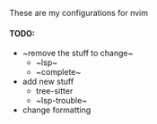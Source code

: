 These are my configurations for nvim

#### TODO:
* ~remove the stuff to change~
  * ~lsp~
  * ~complete~
* add new stuff
  * tree-sitter
  * ~lsp-trouble~
* change formatting
